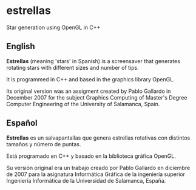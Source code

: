 # estrellas
Star generation using OpenGL in C++

## English

**Estrellas** (meaning 'stars' in Spanish) is a screensaver that generates rotating stars with different sizes and number of tips.

It is programmed in C++ and based in the graphics library OpenGL.

Its original version was an assigment created by Pablo Gallardo in December 2007 for the subject Graphics Computing of Master's Degree Computer Engineering of the University of Salamanca, Spain.

## Español

**Estrellas** es un salvapantallas que genera estrellas rotativas con distintos tamaños y número de puntas.

Está programado en C++ y basado en la biblioteca gráfica OpenGL.

Su versión original era un trabajo creado por Pablo Gallardo en diciembre de 2007 para la asignatura Informática Gráfica de la ingeniería superior Ingeniería Informática de la Universidad de Salamanca, España.
